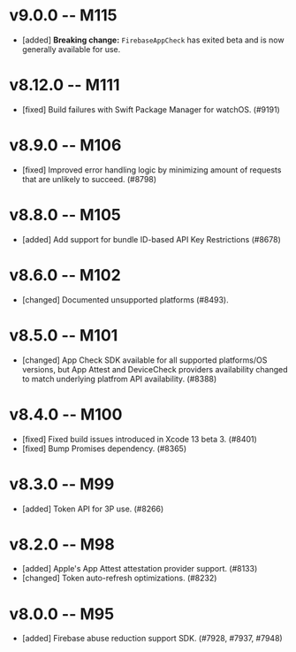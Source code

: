 # v9.0.0 -- M115
- [added] **Breaking change:** `FirebaseAppCheck` has exited beta and is now
  generally available for use.

# v8.12.0 -- M111
- [fixed] Build failures with Swift Package Manager for watchOS. (#9191)

# v8.9.0 -- M106
- [fixed] Improved error handling logic by minimizing amount of requests that are unlikely to succeed. (#8798)

# v8.8.0 -- M105
- [added] Add support for bundle ID-based API Key Restrictions (#8678)

# v8.6.0 -- M102
- [changed] Documented unsupported platforms (#8493).

# v8.5.0 -- M101
- [changed] App Check SDK available for all supported platforms/OS versions, but App Attest and
DeviceCheck providers availability changed to match underlying platfrom API availability. (#8388)
# v8.4.0 -- M100
- [fixed] Fixed build issues introduced in Xcode 13 beta 3. (#8401)
- [fixed] Bump Promises dependency. (#8365)
# v8.3.0 -- M99
- [added] Token API for 3P use. (#8266)
# v8.2.0 -- M98
- [added] Apple's App Attest attestation provider support. (#8133)
- [changed] Token auto-refresh optimizations. (#8232)
# v8.0.0 -- M95
- [added] Firebase abuse reduction support SDK. (#7928, #7937, #7948)
